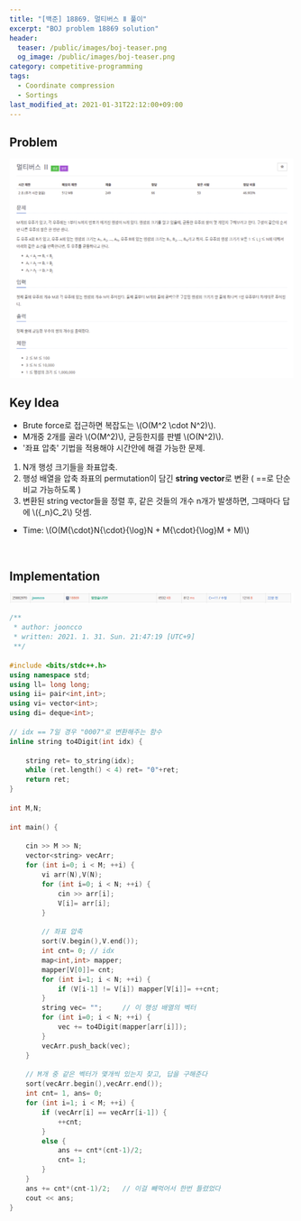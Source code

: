 ```yaml
---
title: "[백준] 18869. 멀티버스 Ⅱ 풀이"
excerpt: "BOJ problem 18869 solution"
header:
  teaser: /public/images/boj-teaser.png
  og_image: /public/images/boj-teaser.png
category: competitive-programming
tags:
  - Coordinate compression
  - Sortings
last_modified_at: 2021-01-31T22:12:00+09:00
---
```



## Problem
<a href="https://www.acmicpc.net/problem/18869">
    <img src="/public/images/boj-18869.png"/>
</a>

<br/>

## Key Idea
- Brute force로 접근하면 복잡도는 \\(O(M^2 \cdot N^2)\\).
- M개중 2개를 골라 \\(O(M^2)\\), 균등한지를 판별 \\(O(N^2)\\).  
- '좌표 압축' 기법을 적용해야 시간안에 해결 가능한 문제.  

1. N개 행성 크기들을 좌표압축.
2. 행성 배열을 압축 좌표의 permutation이 담긴 <b>string vector</b>로 변환 ( ==로 단순 비교 가능하도록 )
3. 변환된 string vector들을 정렬 후, 같은 것들의 개수 n개가 발생하면, 그때마다 답에 \\({_n}C_2\\) 덧셈.

- Time: \\(O(M{\cdot}N{\cdot}{\log}N + M{\cdot}{\log}M + M)\\)

<br/>

## Implementation
<img src="/public/images/boj-18869-result.png"/>

```cpp
/**
 * author: jooncco
 * written: 2021. 1. 31. Sun. 21:47:19 [UTC+9]
 **/

#include <bits/stdc++.h>
using namespace std;
using ll= long long;
using ii= pair<int,int>;
using vi= vector<int>;
using di= deque<int>;

// idx == 7일 경우 "0007"로 변환해주는 함수
inline string to4Digit(int idx) {

    string ret= to_string(idx);
    while (ret.length() < 4) ret= "0"+ret;
    return ret;
}

int M,N;

int main() {

    cin >> M >> N;
    vector<string> vecArr;
    for (int i=0; i < M; ++i) {
        vi arr(N),V(N);
        for (int i=0; i < N; ++i) {
            cin >> arr[i];
            V[i]= arr[i];
        }

        // 좌표 압축
        sort(V.begin(),V.end());
        int cnt= 0; // idx
        map<int,int> mapper;
        mapper[V[0]]= cnt;
        for (int i=1; i < N; ++i) {
            if (V[i-1] != V[i]) mapper[V[i]]= ++cnt;
        }
        string vec= "";     // 이 행성 배열의 벡터
        for (int i=0; i < N; ++i) {
            vec += to4Digit(mapper[arr[i]]);
        }
        vecArr.push_back(vec);
    }

    // M개 중 같은 벡터가 몇개씩 있는지 찾고, 답을 구해준다
    sort(vecArr.begin(),vecArr.end());
    int cnt= 1, ans= 0;
    for (int i=1; i < M; ++i) {
        if (vecArr[i] == vecArr[i-1]) {
            ++cnt;
        }
        else {
            ans += cnt*(cnt-1)/2;
            cnt= 1;
        }
    }
    ans += cnt*(cnt-1)/2;   // 이걸 빼먹어서 한번 틀렸었다
    cout << ans;
}


```